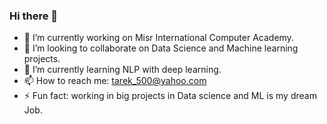 ### Hi there 👋

<!--
**tarekyehya/tarekyehya** is a ✨ _special_ ✨ repository because its `README.md` (this file) appears on your GitHub profile.

Here are some ideas to get you started:
-->

- 🔭 I’m currently working on Misr International Computer Academy.
- 👯 I’m looking to collaborate on Data Science and Machine learning projects.
- 🌱 I’m currently learning NLP with deep learning.
- 📫 How to reach me: tarek_500@yahoo.com
- ⚡ Fun fact: working in big projects in Data science and ML is my dream Job.

